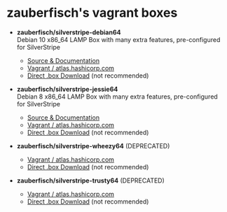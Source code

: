 # zauberfisch's vagrant boxes

- **zauberfisch/silverstripe-debian64**    
  Debian 10 x86_64 LAMP Box with many extra features, pre-configured for SilverStripe    
  - [Source & Documentation](silverstripe-debian64/)   
  - [Vagrant / atlas.hashicorp.com](https://atlas.hashicorp.com/zauberfisch/boxes/silverstripe-debian64)    
  - [Direct .box Download](http://boxes.vagrant.zauberfisch.at/silverstripe-debian64/latest/) (not recommended)

- **zauberfisch/silverstripe-jessie64**    
  Debian 8 x86_64 LAMP Box with many extra features, pre-configured for SilverStripe    
  - [Source & Documentation](silverstripe-jessie64/)   
  - [Vagrant / atlas.hashicorp.com](https://atlas.hashicorp.com/zauberfisch/boxes/silverstripe-jessie64)    
  - [Direct .box Download](http://boxes.vagrant.zauberfisch.at/silverstripe-jessie64/latest/) (not recommended)

- **zauberfisch/silverstripe-wheezy64** (DEPRECATED)    
  - [Vagrant / atlas.hashicorp.com](https://atlas.hashicorp.com/zauberfisch/boxes/silverstripe-wheezy64)    
  - [Direct .box Download](http://boxes.vagrant.zauberfisch.at/silverstripe-wheezy64/latest/) (not recommended)

- **zauberfisch/silverstripe-trusty64** (DEPRECATED)    
  - [Vagrant / atlas.hashicorp.com](https://atlas.hashicorp.com/zauberfisch/boxes/silverstripe-trusty64)    
  - [Direct .box Download](http://boxes.vagrant.zauberfisch.at/silverstripe-trusty64/latest/) (not recommended)
